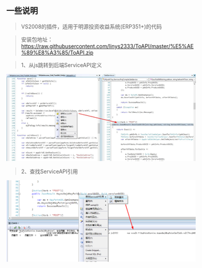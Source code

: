 ## 一些说明

> VS2008的插件，适用于明源投资收益系统(ERP351+)的代码

> 安装包地址：<https://raw.githubusercontent.com/linys2333/ToAPI/master/%E5%AE%89%E8%A3%85/ToAPI.zip>

> 1、从js跳转到后端ServiceAPI定义

![ToAPI](./Doc/ToAPI.png)

> 2、查找ServiceAPI引用

![FindUsed](./Doc/FindUsed.png)
